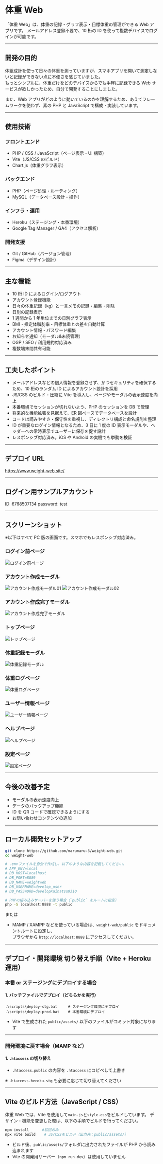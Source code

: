 # 体重 Web

「体重 Web」は、体重の記録・グラフ表示・目標体重の管理ができる Web アプリです。
メールアドレス登録不要で、10 桁の ID を使って複数デバイスでログインが可能です。

---

## 開発の目的

体組成計を使って日々の体重を測っていますが、スマホアプリを開いて測定しないと記録ができない点に不便さを感じていました。  
もっとシンプルに、体重だけをどのデバイスからでも手軽に記録できる Web サービスが欲しかったため、自分で開発することにしました。

また、Web アプリがどのように動いているのかを理解するため、あえてフレームワークを使わず、素の PHP と JavaScript で構成・実装しています。

---

## 使用技術

### フロントエンド

- PHP / CSS / JavaScript（ページ表示・UI 構築）
- Vite（JS/CSS のビルド）
- Chart.js（体重グラフ表示）

### バックエンド

- PHP（ページ処理・ルーティング）
- MySQL（データベース設計・操作）

### インフラ・運用

- Heroku（ステージング・本番環境）
- Google Tag Manager / GA4（アクセス解析）

### 開発支援

- Git / GitHub（バージョン管理）
- Figma（デザイン設計）

---

## 主な機能

- 10 桁 ID によるログイン/ログアウト
- アカウント登録機能
- 日々の体重記録（kg）と一言メモの記録・編集・削除
- 日別の記録表示
- 1 週間から 1 年単位までの日別グラフ表示
- BMI・推定体脂肪率・目標体重との差を自動計算
- アカウント情報・パスワード編集
- お知らせ通知（モーダル&未読管理）
- OGP / SEO / 利用規約対応済み
- 複数端末間共有可能

---

## 工夫したポイント

- メールアドレスなどの個人情報を登録させず、かつセキュリティを確保するため、10 桁のランダム ID によるアカウント設計を採用
- JS/CSS のビルド・圧縮に Vite を導入し、ページやモーダルの表示速度を向上
- 本番環境でセッションが切れないよう、PHP のセッションを DB で管理
- 将来的な機能拡張を見据えて、ER 図ベースでデータベースを設計
- コードは読みやすさ・保守性を重視し、ディレクトリ構成と命名規則を整理
- ID が重要なログイン情報となるため、3 日に 1 度の ID 表示モーダルや、ヘッダーへの常時表示でユーザーに保存を促す設計
- レスポンシブ対応済み。iOS や Android の実機でも挙動を検証

---

## デプロイ URL

https://www.weight-web.site/

---

## ログイン用サンプルアカウント

ID: 6768507134
password: test

---

## スクリーンショット

※以下はすべて PC 版の画面です。スマホでもレスポンシブ対応済み。

### ログイン前ページ

![ログイン前ページ](./screenshots/welcome.png)

### アカウント作成モーダル

![アカウント作成モーダル01](./screenshots/account-modal01.png)
![アカウント作成モーダル02](./screenshots/account-modal02.png)

### アカウント作成完了モーダル

![アカウント作成完了モーダル](./screenshots/account-created-modal.png)

### トップページ

![トップページ](./screenshots/top.png)

### 体重記録モーダル

![体重記録モーダル](./screenshots/add-modal.png)

### 体重ログページ

![体重ログページ](./screenshots/log.png)

### ユーザー情報ページ

![ユーザー情報ページ](./screenshots/user.png)

### ヘルプページ

![ヘルプページ](./screenshots/help.png)

### 設定ページ

![設定ページ](./screenshots/settings.png)

---

## 今後の改善予定

- モーダルの表示速度向上
- データのバックアップ機能
- ID を QR コードで確認できるようにする
- お問い合わせコンテンツの追加

---

## ローカル開発セットアップ

```bash
git clone https://github.com/marumaru-3/weight-web.git
cd weight-web

# .envファイルを自分で作成し、以下のような内容を記載してください。
# APP_ENV=local
# DB_HOST=localhost
# DB_PORT=8889
# DB_NAME=weightweb
# DB_USERNAME=develop_user
# DB_PASSWORD=developKaihatsu0310

# PHPの組み込みサーバーを使う場合（`public` をルートに指定）
php -S localhost:8888 -t public
```

または

- MAMP / XAMPP などを使っている場合は、`weight-web/public` をドキュメントルートに設定し、  
  ブラウザから `http://localhost:8888` にアクセスしてください。

---

## デプロイ・開発環境 切り替え手順（Vite + Heroku 運用）

### 本番 or ステージングにデプロイする場合

#### 1. バッチファイルでデプロイ（どちらかを実行）

```
.\scripts\deploy-stg.bat     # ステージング環境にデプロイ
.\scripts\deploy-prod.bat    # 本番環境にデプロイ
```

- Vite で生成された `public/assets/` 以下のファイルがコミット対象になります

---

### 開発環境に戻す場合（MAMP など）

#### 1. `.htaccess` の切り替え

- `.htaccess.public` の内容を `.htaccess` にコピペして上書き

※ `.htaccess.heroku-stg` も必要に応じて切り替えてください

---

## Vite のビルド方法（JavaScript / CSS）

体重 Web では、Vite を使用して`main.js`と`style.css`をビルドしています。
デザイン・機能を変更した際は、以下の手順でビルドを行ってください。

```bash
npm install      #初回のみ
npx vite build    # JS/CSSをビルド（出力先：public/assets/）
```

- ビルド後、`public/assets/`フォルダに出力されたファイルが PHP から読み込まれます
- Vite の開発用サーバー（`npm run dev`）は使用していません
